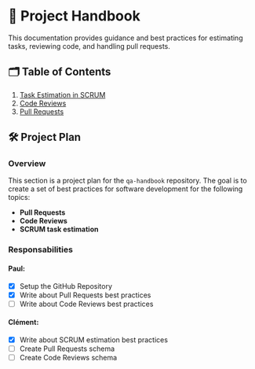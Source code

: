 # 📘 Project Handbook

This documentation provides guidance and best practices for estimating tasks, reviewing code, and handling pull requests.

## 🗂 Table of Contents
1. [Task Estimation in SCRUM](./handbook-scrum.md)
2. [Code Reviews](./handbook-code-reviews.md)
3. [Pull Requests](./handbook-pull-requests.md)

## 🛠️ Project Plan

### Overview
This section is a project plan for the `qa-handbook` repository. The goal is to create a set of best practices for software development for the following topics:
- **Pull Requests**
- **Code Reviews**
- **SCRUM task estimation**

### Responsabilities

#### **Paul**:
- [x] Setup the GitHub Repository
- [x] Write about Pull Requests best practices
- [ ] Write about Code Reviews best practices

#### **Clément**:
- [x] Write about SCRUM estimation best practices
- [ ] Create Pull Requests schema
- [ ] Create Code Reviews schema
